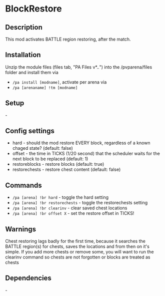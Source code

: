 # BlockRestore

## Description

This mod activates BATTLE region restoring, after the match.

## Installation

Unzip the module files (files tab, "PA Files v*.*.*") into the /pvparena/files folder and install them via

- `/pa install [modname]`, activate per arena via
- `/pa [arenaname] !tm [modname]`

## Setup

\-

## Config settings

- hard \- should the mod restore EVERY block, regardless of a known chaged state? (default: false)
- offset \- the time in TICKS (1/20 second) that the scheduler waits for the next block to be replaced (default: 1)
- restoreblocks \- restore blocks (default: true)
- restorechests \- restore chest content (default: false) 

## Commands

- `/pa [arena] !br hard` \- toggle the hard setting
- `/pa [arena] !br restorechests` \- toggle the restorechests setting
- `/pa [arena] !br clearinv` \- clear saved chest locations
- `/pa [arena] !br offset X` \- set the restore offset in TICKS! 

## Warnings

Chest restoring lags badly for the first time, because it searches the BATTLE region(s) for chests, saves the locations and from then on it's simple. If you add more chests or remove some, you will want to run the clearinv command so chests are not forgotten or blocks are treated as chests

## Dependencies

\-

